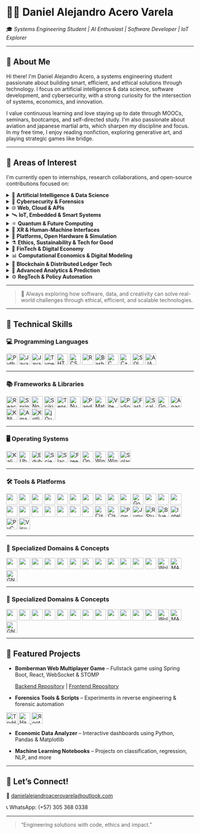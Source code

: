# 👨‍💻 Daniel Alejandro Acero Varela

🎓 *Systems Engineering Student | AI Enthusiast | Software Developer | IoT Explorer*

---

## 🚀 About Me

Hi there! I'm Daniel Alejandro Acero, a systems engineering student passionate about building smart, efficient, and ethical solutions through technology. I focus on artificial intelligence & data science, software development, and cybersecurity, with a strong curiosity for the intersection of systems, economics, and innovation.

I value continuous learning and love staying up to date through MOOCs, seminars, bootcamps, and self-directed study. I'm also passionate about aviation and japanese martial arts, which sharpen my discipline and focus. In my free time, I enjoy reading nonfiction, exploring generative art, and playing strategic games like bridge.

---

## 🔭 Areas of Interest

I'm currently open to internships, research collaborations, and open-source contributions focused on:

<details>
<summary>🤖 <strong>Artificial Intelligence & Data Science</strong></summary>

- Machine/Deep Learning, NLP, Generative AI, XAI  
- Real-Time Analytics, Big Data, Dashboards  
- Federated Learning, TinyML, Reinforcement Learning  

</details>

<details>
<summary>🔐 <strong>Cybersecurity & Forensics</strong></summary>

- Ethical Hacking, Digital Forensics, Threat Intelligence  
- Zero Trust, SMPC, Post-Quantum Cryptography  
- Secure Boot, TPM, Enclaves, PUFs  

</details>

<details>
<summary>🌐 <strong>Web, Cloud & APIs</strong></summary>

- Fullstack (React, Spring Boot, Node.js)  
- JAMstack, Serverless, GraphQL, STOMP/WebSocket  
- Web3, Edge Architectures, API-first Development  

</details>

<details>
<summary>🛰️ <strong>IoT, Embedded & Smart Systems</strong></summary>

- AIoT, Wearables, LPWAN (LoRa, NB-IoT), Smart Cities  
- Embedded ML (MicroPython, EdgeTPU, Jetson), Power Electronics  
- Reconfigurable Hardware, FPGAs, CPS, MEMS/NEMS  

</details>

<details>
<summary>⚛️ <strong>Quantum & Future Computing</strong></summary>

- Quantum Algorithms, Qiskit, Cirq, IBM Q  
- Hybrid Quantum-Classical Systems, PIM, Memristors  
- Quantum-safe Crypto, QKD, Topological Materials  

</details>

<details>
<summary>🧠 <strong>XR & Human-Machine Interfaces</strong></summary>

- AR/VR, Spatial Computing, Eye/Gesture Tracking  
- Brain-Computer Interfaces (BCI), Neuromorphic AI  
- Mixed Reality, Natural User Interfaces (NUI)  

</details>

<details>
<summary>🧩 <strong>Platforms, Open Hardware & Simulation</strong></summary>

- Raspberry Pi, Jetson Orin, Arduino Portenta, ESP32-S3  
- Simulink/HDL Coder, SystemC, Vivado, PYNQ  
- FreeRTOS, Zephyr, RIOT OS, Yocto Project  

</details>

<details>
<summary>⚗️ <strong>Ethics, Sustainability & Tech for Good</strong></summary>

- Responsible AI, Green Computing, Inclusive Design  
- Open Knowledge, Accessible Tech, Education & Social Impact  
- Cross-disciplinary Innovation (AI + Economics + Policy)  

</details>

<details>
<summary>💸 <strong>FinTech & Digital Economy</strong></summary>

- Cryptocurrencies, Stablecoins, CBDCs  
- DeFi, Smart Contracts, Tokenization (NFTs)  
- Robo-Advisors, Algorithmic Trading, Financial Inclusion  

</details>

<details>
<summary>📊 <strong>Computational Economics & Digital Modeling</strong></summary>

- DSGE Models, Econometrics, Agent-Based Simulation  
- Digital Twin Economies, Open Macroeconomic Models  
- Behavioral Modeling via Data Science & AI  

</details>

<details>
<summary>🔗 <strong>Blockchain & Distributed Ledger Tech</strong></summary>

- Blockchain for Supply Chains, Identity, GovTech  
- Zero-Knowledge Proofs (ZKP), DAOs, Decentralized Governance  
- Web3 Protocols, Interoperability & Trust Frameworks  

</details>

<details>
<summary>🧮 <strong>Advanced Analytics & Prediction</strong></summary>

- Time-Series Forecasting, Anomaly Detection  
- Real-Time Data Pipelines, Event-Driven Economies  
- Decision Intelligence Systems, Digital Experimentation  

</details>

<details>
<summary>⚙️ <strong>RegTech & Policy Automation</strong></summary>

- Regulatory Sandboxes, Compliance-as-Code  
- AI for Policy Evaluation, Smart Regulation Systems  
- Digital Identity, Privacy Engineering, LegalTech  

</details>

---

> 🧹 Always exploring how software, data, and creativity can solve real-world challenges through ethical, efficient, and scalable technologies.

---
## 🧐 Technical Skills

### 💻 Programming Languages
<p align="left">
  <img src="https://cdn.jsdelivr.net/gh/devicons/devicon/icons/python/python-original.svg" title="Python" height="30"/>
  <img src="https://cdn.jsdelivr.net/gh/devicons/devicon/icons/java/java-original.svg" title="Java" height="30"/>
  <img src="https://cdn.jsdelivr.net/gh/devicons/devicon/icons/javascript/javascript-original.svg" title="JavaScript" height="30"/>
  <img src="https://cdn.jsdelivr.net/gh/devicons/devicon/icons/typescript/typescript-original.svg" title="TypeScript" height="30"/>
  <img src="https://cdn.jsdelivr.net/gh/devicons/devicon/icons/html5/html5-original.svg" title="HTML5" height="30"/>
  <img src="https://cdn.jsdelivr.net/gh/devicons/devicon/icons/css3/css3-original.svg" title="CSS3" height="30"/>
  <img src="https://cdn.jsdelivr.net/gh/devicons/devicon/icons/r/r-original.svg" title="R" height="30"/>
  <img src="https://cdn.jsdelivr.net/gh/devicons/devicon/icons/bash/bash-original.svg" title="Bash" height="30"/>
  <img src="https://cdn.jsdelivr.net/gh/devicons/devicon/icons/c/c-original.svg" title="C" height="30"/>
  <img src="https://cdn.jsdelivr.net/gh/devicons/devicon/icons/cplusplus/cplusplus-original.svg" title="C++" height="30"/>
  <img src="https://cdn.jsdelivr.net/gh/devicons/devicon/icons/mysql/mysql-original.svg" title="SQL" height="30"/>
  <a href="https://developer.mozilla.org/en-US/docs/Web/Guide/AJAX">
    <img src="https://img.shields.io/badge/AJAX-0A0A0A?logo=javascript&logoColor=white" title="AJAX" height="30"/>
  </a>
</p>

---

### 📚 Frameworks & Libraries
<p align="left">
  <img src="https://cdn.jsdelivr.net/gh/devicons/devicon/icons/react/react-original.svg" title="React" height="30"/>
  <img src="https://cdn.jsdelivr.net/gh/devicons/devicon/icons/spring/spring-original.svg" title="Spring Boot" height="30"/>
  <img src="https://cdn.jsdelivr.net/gh/devicons/devicon/icons/nodejs/nodejs-original.svg" title="Node.js" height="30"/>
  <img src="https://upload.wikimedia.org/wikipedia/commons/0/05/Scikit_learn_logo_small.svg" title="Scikit-learn" height="30"/>
  <img src="https://upload.wikimedia.org/wikipedia/commons/2/2d/Tensorflow_logo.svg" title="TensorFlow" height="30"/>
  <img src="https://cdn.jsdelivr.net/gh/devicons/devicon/icons/numpy/numpy-original.svg" title="NumPy" height="30"/>
  <img src="https://cdn.jsdelivr.net/gh/devicons/devicon/icons/pandas/pandas-original.svg" title="Pandas" height="30"/>
  <img src="https://cdn.jsdelivr.net/gh/devicons/devicon/icons/matplotlib/matplotlib-original.svg" title="Matplotlib" height="30"/>
  <img src="https://vitejs.dev/logo.svg" title="Vite" height="30"/>
  <img src="https://upload.wikimedia.org/wikipedia/commons/f/f3/Apache_Spark_logo.svg" title="PySpark" height="30"/>
  <img src="https://fastapi.tiangolo.com/img/logo-margin/logo-teal.svg" title="FastAPI" height="30"/>
  <img src="https://cdn.simpleicons.org/Scala" title="Scala" height="30"/>
  <img src="https://cdn.simpleicons.org/GoogleBigQuery" title="Google BigQuery" height="30"/>
  <img src="https://cdn.simpleicons.org/ApacheKafka" title="Apache Kafka" height="30"/>
  <img src="https://cdn.simpleicons.org/Knime" title="KNIME" height="30"/>
  <img src="https://img.shields.io/badge/Amazon%20Redshift-white?style=flat&logo=amazon-redshift&logoColor=purple" title="Amazon Redshift" height="30"/>
  <img src="https://cdn.jsdelivr.net/gh/devicons/devicon/icons/kotlin/kotlin-original.svg" title="Kotlin" height="30"/>
  <img src="https://cdn.jsdelivr.net/gh/devicons/devicon/icons/jquery/jquery-original.svg" title="jQuery" height="30"/>
</p>

---

### 🖥️ Operating Systems
<p align="left">
  <img src="https://img.shields.io/badge/Kali_Linux-557C94?logo=kalilinux&logoColor=white" title="Kali Linux" height="30"/>
  <img src="https://img.shields.io/badge/Ubuntu-E95420?logo=ubuntu&logoColor=white" title="Ubuntu" height="30"/>
  <img src="https://img.shields.io/badge/Edubuntu-E95420?logo=ubuntu&logoColor=white" title="Edubuntu" height="30"/>
  <img src="https://img.shields.io/badge/Scientific_Linux-2B3A42?logo=redhat&logoColor=white" title="Scientific Linux" height="30"/>
  <img src="https://img.shields.io/badge/Slackware-000000?logo=slackware&logoColor=white" title="Slackware Linux" height="30"/>
  <img src="https://img.shields.io/badge/FreeBSD-AB2B28?logo=freebsd&logoColor=white" title="FreeBSD" height="30"/>
  <img src="https://img.shields.io/badge/OpenBSD-F7D708?logo=openbsd&logoColor=black" title="OpenBSD" height="30"/>
  <img src="https://img.shields.io/badge/Windows_Server_(GUI)-0078D6?logo=windows&logoColor=white" title="Windows Server with GUI" height="30"/>
  <img src="https://img.shields.io/badge/Windows_Server_(Core)-0078D6?logo=windows&logoColor=white" title="Windows Server Core (no GUI)" height="30"/>
  <img src="https://img.shields.io/badge/Solaris-FFCC00?logo=sun&logoColor=black" title="Solaris OS" height="30"/>
</p>

---

### 🛠️ Tools & Platforms
<p align="left">
  <a href="https://git-scm.com/"><img src="https://img.shields.io/badge/Git-F05032?logo=git&logoColor=white" height="30"/></a>
  <a href="https://github.com"><img src="https://img.shields.io/badge/GitHub-181717?logo=github&logoColor=white" height="30"/></a>
  <a href="https://www.postgresql.org/"><img src="https://img.shields.io/badge/PostgreSQL-336791?logo=postgresql&logoColor=white" height="30"/></a>
  <a href="https://www.mongodb.com/"><img src="https://img.shields.io/badge/MongoDB-47A248?logo=mongodb&logoColor=white" height="30"/></a>
  <a href="https://mariadb.org/"><img src="https://img.shields.io/badge/MariaDB-003545?logo=mariadb&logoColor=white" height="30"/></a>
  <a href="https://www.docker.com/"><img src="https://img.shields.io/badge/Docker-2496ED?logo=docker&logoColor=white" height="30"/></a>
  <a href="https://www.virtualbox.org/"><img src="https://img.shields.io/badge/VirtualBox-183A61?logo=virtualbox&logoColor=white" height="30"/></a>
  <a href="https://www.postman.com/"><img src="https://img.shields.io/badge/Postman-FF6C37?logo=postman&logoColor=white" height="30"/></a>
  <a href="https://azure.microsoft.com/"><img src="https://img.shields.io/badge/Microsoft%20Azure-0078D4?logo=microsoft-azure&logoColor=white" height="30"/></a>
  <a href="https://aws.amazon.com/"><img src="https://img.shields.io/badge/AWS-232F3E?logo=amazon-aws&logoColor=white" height="30"/></a>
  <a href="https://cloud.google.com/"><img src="https://img.shields.io/badge/Google_Cloud-4285F4?logo=googlecloud&logoColor=white" title="Google Cloud" height="30"/></a>
  <a href="https://www.linux.org/"><img src="https://img.shields.io/badge/Linux-FCC624?logo=linux&logoColor=black" height="30"/></a>
  <a href="https://www.microsoft.com/windows"><img src="https://img.shields.io/badge/Windows-0078D6?logo=windows&logoColor=white" height="30"/></a>
  <a href="https://www.apple.com/macos/"><img src="https://img.shields.io/badge/macOS-000000?logo=apple&logoColor=white" height="30"/></a>
  <a href="https://www.android.com/"><img src="https://img.shields.io/badge/Android-3DDC84?logo=android&logoColor=white" height="30"/></a>
  <a href="https://www.latex-project.org/"><img src="https://img.shields.io/badge/LaTeX-008080?logo=latex&logoColor=white" height="30"/></a>
  <a href="https://www.overleaf.com/"><img src="https://img.shields.io/badge/Overleaf-47A141?logo=overleaf&logoColor=white" height="30"/></a>
  <a href="https://www.oracle.com/database/sqldeveloper/"><img src="https://img.shields.io/badge/Oracle-FF0000?logo=oracle&logoColor=white" height="30"/></a>
  <a href="https://www.microsoft.com/microsoft-365"><img src="https://img.shields.io/badge/Microsoft_Office-D83B01?logo=microsoft-office&logoColor=white" height="30"/></a>
  <a href="https://astah.net/"><img src="https://img.shields.io/badge/Astah_UML-1C1C1C?logo=uml&logoColor=white" height="30"/></a>
  <a href="https://www.markdownguide.org/"><img src="https://img.shields.io/badge/Markdown-000000?logo=markdown&logoColor=white" height="30"/></a>
  <a href="https://www.cisco.com/"><img src="https://img.shields.io/badge/Cisco-1BA0D7?logo=cisco&logoColor=white" title="Cisco" height="30"/></a>
  <a href="https://www.netacad.com/courses/packet-tracer"><img src="https://img.shields.io/badge/Packet_Tracer-1BA0D7?logo=cisco&logoColor=white" title="Cisco Packet Tracer" height="30"/></a>
  <a href="https://powerbi.microsoft.com/"><img src="https://img.shields.io/badge/Power_BI-F2C811?logo=powerbi&logoColor=black" title="Power BI" height="30"/></a>
  <a href="https://jupyter.org/"><img src="https://img.shields.io/badge/Jupyter_Notebook-F37626?logo=jupyter&logoColor=white" title="Jupyter Notebook" height="30"/></a>
  <a href="https://posit.co/download/rstudio-desktop/"><img src="https://img.shields.io/badge/RStudio-75AADB?logo=rstudio&logoColor=white" title="RStudio" height="30"/></a>
  <a href="https://www.bluej.org/"><img src="https://img.shields.io/badge/BlueJ-002147?logo=java&logoColor=white" title="BlueJ" height="30"/></a>
  <a href="https://www.jetbrains.com/idea/"><img src="https://img.shields.io/badge/IntelliJ_IDEA-000000?logo=intellijidea&logoColor=white" title="IntelliJ IDEA" height="30"/></a>
  <a href="https://www.jetbrains.com/pycharm/"><img src="https://img.shields.io/badge/PyCharm-000000?logo=pycharm&logoColor=white" title="PyCharm" height="30"/></a>
  <a href="https://code.visualstudio.com/"><img src="https://img.shields.io/badge/VS_Code-007ACC?logo=visualstudiocode&logoColor=white" title="Visual Studio Code" height="30"/></a>
</p>

---

### 🧪 Specialized Domains & Concepts
<p align="left">
  <a href="https://www.sympy.org"><img src="https://img.shields.io/badge/SymPy-3776AB?logo=python&logoColor=white" height="30"/></a>
  <a href="https://qiskit.org"><img src="https://img.shields.io/badge/Qiskit-000000?logo=ibm&logoColor=white" height="30"/></a>
  <a href="https://quantum-computing.ibm.com"><img src="https://img.shields.io/badge/IBM_Quantum-054ADA?logo=ibm&logoColor=white" height="30"/></a>
  <a href="https://www.scrum.org"><img src="https://img.shields.io/badge/Scrum-6DB33F?logo=jira&logoColor=white" height="30"/></a>
  <a href="https://kanbanize.com/kanban-resources/getting-started/what-is-kanban"><img src="https://img.shields.io/badge/Kanban-0052CC?logo=trello&logoColor=white" height="30"/></a>
  <a href="https://lean.org"><img src="https://img.shields.io/badge/Lean-003366?logo=leanpub&logoColor=white" height="30"/></a>
  <a href="https://www.strategyzer.com/canvas/business-model-canvas"><img src="https://img.shields.io/badge/Business_Model_Canvas-1C1C1C?logo=visualstudio&logoColor=white" height="30"/></a>
  <a href="https://chat.openai.com"><img src="https://img.shields.io/badge/ChatGPT-10A37F?logo=openai&logoColor=white" height="30"/></a>
  <a href="https://www.anthropic.com/index/claude"><img src="https://img.shields.io/badge/Claude_AI-4B0082?logo=anthropic&logoColor=white" height="30"/></a>
  <a href="https://deepmind.google/technologies/gemini"><img src="https://img.shields.io/badge/Gemini_AI-4285F4?logo=google&logoColor=white" height="30"/></a>
  <a href="https://github.com/deepseek-ai"><img src="https://img.shields.io/badge/DeepSeek_AI-1A1A1A?logo=github&logoColor=white" height="30"/></a>
  <a href="https://x.ai"><img src="https://img.shields.io/badge/Grok_xAI-000000?logo=x&logoColor=white" height="30"/></a>
  <a href="https://www.wolfram.com/mathematica/"><img src="https://img.shields.io/badge/Mathematica-DD1100?logo=wolfram&logoColor=white" title="Wolfram Mathematica" height="30"/></a>
  <a href="https://www.mathworks.com/products/matlab.html"><img src="https://img.shields.io/badge/MATLAB-0076A8?logo=mathworks&logoColor=white" title="MATLAB" height="30"/></a>
  <a href="https://www.gnu.org/software/octave/"><img src="https://img.shields.io/badge/GNU_Octave-0790C0?logo=gnu&logoColor=white" title="GNU Octave" height="30"/></a>
</p>

---

### 🧪 Specialized Domains & Concepts
<p align="left">
  <a href="https://www.sympy.org"><img src="https://img.shields.io/badge/SymPy-3776AB?logo=python&logoColor=white" height="30"/></a>
  <a href="https://qiskit.org"><img src="https://img.shields.io/badge/Qiskit-000000?logo=ibm&logoColor=white" height="30"/></a>
  <a href="https://quantum-computing.ibm.com"><img src="https://img.shields.io/badge/IBM_Quantum-054ADA?logo=ibm&logoColor=white" height="30"/></a>
  <a href="https://www.scrum.org"><img src="https://img.shields.io/badge/Scrum-6DB33F?logo=jira&logoColor=white" height="30"/></a>
  <a href="https://kanbanize.com/kanban-resources/getting-started/what-is-kanban"><img src="https://img.shields.io/badge/Kanban-0052CC?logo=trello&logoColor=white" height="30"/></a>
  <a href="https://lean.org"><img src="https://img.shields.io/badge/Lean-003366?logo=leanpub&logoColor=white" height="30"/></a>
  <a href="https://www.strategyzer.com/canvas/business-model-canvas"><img src="https://img.shields.io/badge/Business_Model_Canvas-1C1C1C?logo=visualstudio&logoColor=white" height="30"/></a>
  <a href="https://chat.openai.com"><img src="https://img.shields.io/badge/ChatGPT-10A37F?logo=openai&logoColor=white" height="30"/></a>
  <a href="https://www.anthropic.com/index/claude"><img src="https://img.shields.io/badge/Claude_AI-4B0082?logo=anthropic&logoColor=white" height="30"/></a>
  <a href="https://deepmind.google/technologies/gemini"><img src="https://img.shields.io/badge/Gemini_AI-4285F4?logo=google&logoColor=white" height="30"/></a>
  <a href="https://github.com/deepseek-ai"><img src="https://img.shields.io/badge/DeepSeek_AI-1A1A1A?logo=github&logoColor=white" height="30"/></a>
  <a href="https://x.ai"><img src="https://img.shields.io/badge/Grok_xAI-000000?logo=x&logoColor=white" height="30"/></a>
<a href="https://www.wolfram.com/mathematica/"><img src="https://img.shields.io/badge/Mathematica-DD1100?logo=wolfram&logoColor=white" title="Wolfram Mathematica" height="30"/>
</a>
<a href="https://www.mathworks.com/products/matlab.html">
  <img src="https://img.shields.io/badge/MATLAB-0076A8?logo=mathworks&logoColor=white" title="MATLAB" height="30"/>
</a>
<a href="https://www.gnu.org/software/octave/">
  <img src="https://img.shields.io/badge/GNU_Octave-0790C0?logo=gnu&logoColor=white" title="GNU Octave" height="30"/>
</a>
</p>

---

## 📂 Featured Projects

* **Bomberman Web Multiplayer Game** – Fullstack game using Spring Boot, React, WebSocket & STOMP

  [Backend Repository](https://github.com/Santiago-Cordoba/BombermanARSW-Back) | [Frontend Repository](https://github.com/Santiago-Cordoba/BombermanARSW-Front/tree/develop)

* **Forensics Tools & Scripts** – Experiments in reverse engineering & forensic automation

<a href="https://tryhackme.com">
  <img src="https://img.shields.io/badge/TryHackMe-212C42?logo=tryhackme&logoColor=white" title="TryHackMe" height="30"/>
</a>

<a href="https://www.hackthebox.com/">
  <img src="https://img.shields.io/badge/Hack_The_Box-9FEF00?logo=hackthebox&logoColor=black" title="Hack The Box" height="30"/>
</a>

<a href="https://www.root-me.org/">
  <img src="https://img.shields.io/badge/RootMe-7B16FF?logoColor=white" title="Root Me" height="30"/>
</a>

* **Economic Data Analyzer** – Interactive dashboards using Python, Pandas & Matplotlib

* **Machine Learning Notebooks** – Projects on classification, regression, NLP, and more

---

## 🤝 Let’s Connect!

📧 [danielalejandroacerovarela@outlook.com](mailto:danielalejandroacerovarela@outlook.com)

📞 WhatsApp: (+57) 305 368 0338

---

> “Engineering solutions with code, ethics and impact.”
